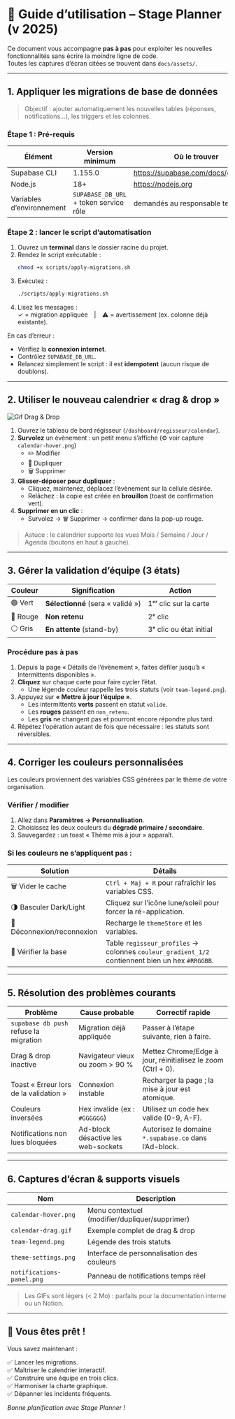 # 📘 Guide d’utilisation – Stage Planner (v 2025)

Ce document vous accompagne **pas à pas** pour exploiter les nouvelles fonctionnalités sans écrire la moindre ligne de code.  
Toutes les captures d’écran citées se trouvent dans `docs/assets/`.

---

## 1. Appliquer les migrations de base de données

> Objectif : ajouter automatiquement les nouvelles tables (réponses, notifications…), les triggers et les colonnes.

### Étape 1 : Pré-requis

| Élément | Version minimum | Où le trouver |
|---------|-----------------|---------------|
| Supabase CLI | 1.155.0 | https://supabase.com/docs/guides/cli |
| Node.js | 18+ | https://nodejs.org |
| Variables d’environnement | `SUPABASE_DB_URL` + token service rôle | demandés au responsable technique |

### Étape 2 : lancer le script d’automatisation

1. Ouvrez un **terminal** dans le dossier racine du projet.  
2. Rendez le script exécutable :  
   ```bash
   chmod +x scripts/apply-migrations.sh
   ```
3. Exécutez :  
   ```bash
   ./scripts/apply-migrations.sh
   ```
4. Lisez les messages :  
   ✓ = migration appliquée | ⚠ = avertissement (ex. colonne déjà existante).

En cas d’erreur :

* Vérifiez la **connexion internet**.
* Contrôlez `SUPABASE_DB_URL`.
* Relancez simplement le script : il est **idempotent** (aucun risque de doublons).

---

## 2. Utiliser le nouveau calendrier « drag & drop »

![Gif Drag & Drop](/docs/assets/calendar-drag.gif)

1. Ouvrez le tableau de bord régisseur (`/dashboard/regisseur/calendar`).  
2. **Survolez** un évènement : un petit menu s’affiche (⚙️ voir capture `calendar-hover.png`)  
   * ✏️ Modifier  
   * 📄 Dupliquer  
   * 🗑️ Supprimer  
3. **Glisser-déposer pour dupliquer** :  
   * Cliquez, maintenez, déplacez l’évènement sur la cellule désirée.  
   * Relâchez : la copie est créée en **brouillon** (toast de confirmation vert).  
4. **Supprimer en un clic** :  
   * Survolez → 🗑️ Supprimer → confirmer dans la pop-up rouge.

> Astuce : le calendrier supporte les vues Mois / Semaine / Jour / Agenda (boutons en haut à gauche).

---

## 3. Gérer la validation d’équipe (3 états)

| Couleur | Signification | Action |
|---------|---------------|--------|
| 🟢 Vert | **Sélectionné** (sera « validé ») | 1ᵉʳ clic sur la carte |
| 🔴 Rouge | **Non retenu** | 2ᵉ clic |
| ⚪ Gris | **En attente** (stand-by) | 3ᵉ clic ou état initial |

### Procédure pas à pas

1. Depuis la page « Détails de l’évènement », faites défiler jusqu’à « Intermittents disponibles ».
2. **Cliquez** sur chaque carte pour faire cycler l’état.  
   * Une légende couleur rappelle les trois statuts (voir `team-legend.png`).
3. Appuyez sur **« Mettre à jour l’équipe »**.  
   * Les intermittents **verts** passent en statut `valide`.  
   * Les **rouges** passent en `non_retenu`.  
   * Les **gris** ne changent pas et pourront encore répondre plus tard.  
4. Répétez l’opération autant de fois que nécessaire : les statuts sont réversibles.

---

## 4. Corriger les couleurs personnalisées

Les couleurs proviennent des variables CSS générées par le thème de votre organisation.

### Vérifier / modifier

1. Allez dans **Paramètres → Personnalisation**.  
2. Choisissez les deux couleurs du **dégradé primaire / secondaire**.  
3. Sauvegardez : un toast « Thème mis à jour » apparaît.

### Si les couleurs ne s’appliquent pas :

| Solution | Détails |
|----------|---------|
| 🗑️ Vider le cache | `Ctrl + Maj + R` pour rafraîchir les variables CSS. |
| 🌗 Basculer Dark/Light | Cliquez sur l’icône lune/soleil pour forcer la ré-application. |
| 🔌 Déconnexion/reconnexion | Recharge le `themeStore` et les variables. |
| 🔑 Vérifier la base | Table `regisseur_profiles` → colonnes `couleur_gradient_1/2` contiennent bien un hex `#RRGGBB`. |

---

## 5. Résolution des problèmes courants

| Problème | Cause probable | Correctif rapide |
|----------|----------------|------------------|
| `supabase db push` refuse la migration | Migration déjà appliquée | Passer à l’étape suivante, rien à faire. |
| Drag & drop inactive | Navigateur vieux ou zoom > 90 % | Mettez Chrome/Edge à jour, réinitialisez le zoom (Ctrl + 0). |
| Toast « Erreur lors de la validation » | Connexion instable | Recharger la page ; la mise à jour est atomique. |
| Couleurs inversées | Hex invalide (ex : `#GGGGGG`) | Utilisez un code hex valide (0-9, A-F). |
| Notifications non lues bloquées | Ad-block désactive les web-sockets | Autorisez le domaine `*.supabase.co` dans l’Ad-block. |

---

## 6. Captures d’écran & supports visuels

| Nom | Description |
|-----|-------------|
| `calendar-hover.png` | Menu contextuel (modifier/dupliquer/supprimer) |
| `calendar-drag.gif` | Exemple complet de drag & drop |
| `team-legend.png` | Légende des trois statuts |
| `theme-settings.png` | Interface de personnalisation des couleurs |
| `notifications-panel.png` | Panneau de notifications temps réel |

> Les GIFs sont légers (< 2 Mo) : parfaits pour la documentation interne ou un Notion.

---

## 🏁 Vous êtes prêt !

Vous savez maintenant :

✅ Lancer les migrations.  
✅ Maîtriser le calendrier interactif.  
✅ Construire une équipe en trois clics.  
✅ Harmoniser la charte graphique.  
✅ Dépanner les incidents fréquents.

_Bonne planification avec Stage Planner !_  
